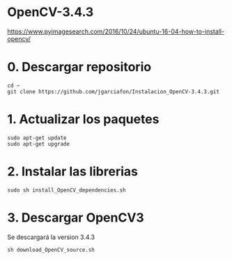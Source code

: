 # OpenCV-3.4.3
https://www.pyimagesearch.com/2016/10/24/ubuntu-16-04-how-to-install-opencv/

# 0. Descargar repositorio
```
cd ~
git clone https://github.com/jgarciafon/Instalacion_OpenCV-3.4.3.git
```
# 1. Actualizar los paquetes
```
sudo apt-get update
sudo apt-get upgrade
```
# 2. Instalar las librerias
```
sudo sh install_OpenCV_dependencies.sh
```
# 3. Descargar OpenCV3
Se descargará la version 3.4.3
```
sh download_OpenCV_source.sh
```


